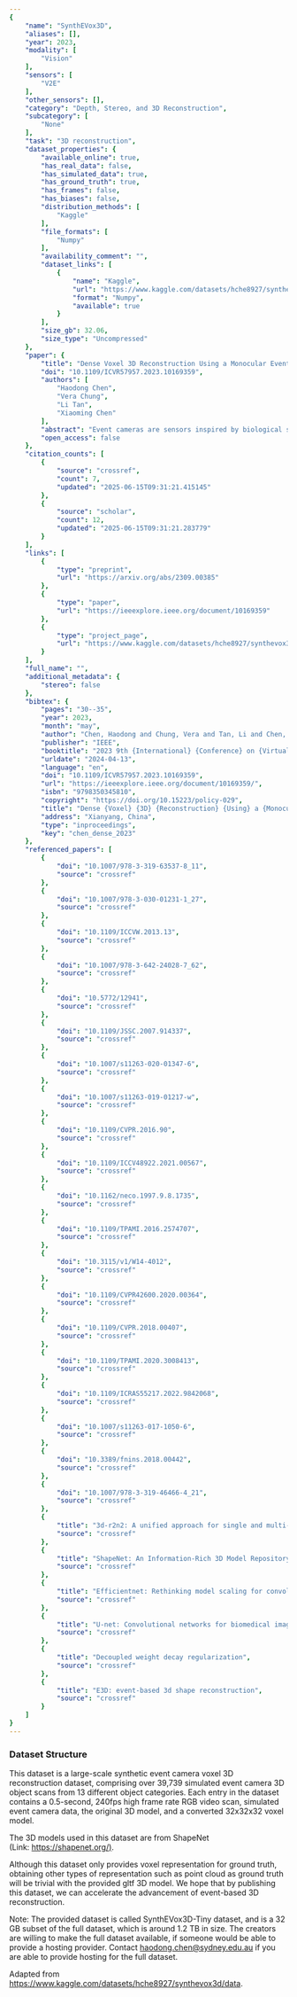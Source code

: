 ```yaml
---
{
    "name": "SynthEVox3D",
    "aliases": [],
    "year": 2023,
    "modality": [
        "Vision"
    ],
    "sensors": [
        "V2E"
    ],
    "other_sensors": [],
    "category": "Depth, Stereo, and 3D Reconstruction",
    "subcategory": [
        "None"
    ],
    "task": "3D reconstruction",
    "dataset_properties": {
        "available_online": true,
        "has_real_data": false,
        "has_simulated_data": true,
        "has_ground_truth": true,
        "has_frames": false,
        "has_biases": false,
        "distribution_methods": [
            "Kaggle"
        ],
        "file_formats": [
            "Numpy"
        ],
        "availability_comment": "",
        "dataset_links": [
            {
                "name": "Kaggle",
                "url": "https://www.kaggle.com/datasets/hche8927/synthevox3d/data",
                "format": "Numpy",
                "available": true
            }
        ],
        "size_gb": 32.06,
        "size_type": "Uncompressed"
    },
    "paper": {
        "title": "Dense Voxel 3D Reconstruction Using a Monocular Event Camera",
        "doi": "10.1109/ICVR57957.2023.10169359",
        "authors": [
            "Haodong Chen",
            "Vera Chung",
            "Li Tan",
            "Xiaoming Chen"
        ],
        "abstract": "Event cameras are sensors inspired by biological systems that specialize in capturing changes in brightness. These emerging cameras offer many advantages over conventional frame-based cameras, including high dynamic range, high frame rates, and extremely low power consumption. Due to these advantages, event cameras have increasingly been adapted in various fields, such as frame interpolation, semantic segmentation, odometry, and SLAM. However, their application in 3D reconstruction for VR applications is underexplored. Previous methods in this field mainly focused on 3D reconstruction through depth map estimation. Methods that produce dense 3D reconstruction generally require multiple cameras, while methods that utilize a single event camera can only produce a semi-dense result. Other single-camera methods that can produce dense 3D reconstruction rely on creating a pipeline that either incorporates the aforementioned methods or other existing Structure from Motion (SfM) or Multi-view Stereo (MVS) methods. In this paper, we propose a novel approach for solving dense 3D reconstruction using only a single event camera. To the best of our knowledge, our work is the first attempt in this regard. Our preliminary results demonstrate that the proposed method can produce visually distinguishable dense 3D reconstructions directly without requiring pipelines like those used by existing methods. Additionally, we have created a synthetic dataset with 39, 739 object scans using an event camera simulator. This dataset will help accelerate other relevant research in this field.",
        "open_access": false
    },
    "citation_counts": [
        {
            "source": "crossref",
            "count": 7,
            "updated": "2025-06-15T09:31:21.415145"
        },
        {
            "source": "scholar",
            "count": 12,
            "updated": "2025-06-15T09:31:21.283779"
        }
    ],
    "links": [
        {
            "type": "preprint",
            "url": "https://arxiv.org/abs/2309.00385"
        },
        {
            "type": "paper",
            "url": "https://ieeexplore.ieee.org/document/10169359"
        },
        {
            "type": "project_page",
            "url": "https://www.kaggle.com/datasets/hche8927/synthevox3d"
        }
    ],
    "full_name": "",
    "additional_metadata": {
        "stereo": false
    },
    "bibtex": {
        "pages": "30--35",
        "year": 2023,
        "month": "may",
        "author": "Chen, Haodong and Chung, Vera and Tan, Li and Chen, Xiaoming",
        "publisher": "IEEE",
        "booktitle": "2023 9th {International} {Conference} on {Virtual} {Reality} ({ICVR})",
        "urldate": "2024-04-13",
        "language": "en",
        "doi": "10.1109/ICVR57957.2023.10169359",
        "url": "https://ieeexplore.ieee.org/document/10169359/",
        "isbn": "9798350345810",
        "copyright": "https://doi.org/10.15223/policy-029",
        "title": "Dense {Voxel} {3D} {Reconstruction} {Using} a {Monocular} {Event} {Camera}",
        "address": "Xianyang, China",
        "type": "inproceedings",
        "key": "chen_dense_2023"
    },
    "referenced_papers": [
        {
            "doi": "10.1007/978-3-319-63537-8_11",
            "source": "crossref"
        },
        {
            "doi": "10.1007/978-3-030-01231-1_27",
            "source": "crossref"
        },
        {
            "doi": "10.1109/ICCVW.2013.13",
            "source": "crossref"
        },
        {
            "doi": "10.1007/978-3-642-24028-7_62",
            "source": "crossref"
        },
        {
            "doi": "10.5772/12941",
            "source": "crossref"
        },
        {
            "doi": "10.1109/JSSC.2007.914337",
            "source": "crossref"
        },
        {
            "doi": "10.1007/s11263-020-01347-6",
            "source": "crossref"
        },
        {
            "doi": "10.1007/s11263-019-01217-w",
            "source": "crossref"
        },
        {
            "doi": "10.1109/CVPR.2016.90",
            "source": "crossref"
        },
        {
            "doi": "10.1109/ICCV48922.2021.00567",
            "source": "crossref"
        },
        {
            "doi": "10.1162/neco.1997.9.8.1735",
            "source": "crossref"
        },
        {
            "doi": "10.1109/TPAMI.2016.2574707",
            "source": "crossref"
        },
        {
            "doi": "10.3115/v1/W14-4012",
            "source": "crossref"
        },
        {
            "doi": "10.1109/CVPR42600.2020.00364",
            "source": "crossref"
        },
        {
            "doi": "10.1109/CVPR.2018.00407",
            "source": "crossref"
        },
        {
            "doi": "10.1109/TPAMI.2020.3008413",
            "source": "crossref"
        },
        {
            "doi": "10.1109/ICRAS55217.2022.9842068",
            "source": "crossref"
        },
        {
            "doi": "10.1007/s11263-017-1050-6",
            "source": "crossref"
        },
        {
            "doi": "10.3389/fnins.2018.00442",
            "source": "crossref"
        },
        {
            "doi": "10.1007/978-3-319-46466-4_21",
            "source": "crossref"
        },
        {
            "title": "3d-r2n2: A unified approach for single and multi-view 3d object reconstruction",
            "source": "crossref"
        },
        {
            "title": "ShapeNet: An Information-Rich 3D Model Repository",
            "source": "crossref"
        },
        {
            "title": "Efficientnet: Rethinking model scaling for convolutional neural networks",
            "source": "crossref"
        },
        {
            "title": "U-net: Convolutional networks for biomedical image segmentation",
            "source": "crossref"
        },
        {
            "title": "Decoupled weight decay regularization",
            "source": "crossref"
        },
        {
            "title": "E3D: event-based 3d shape reconstruction",
            "source": "crossref"
        }
    ]
}
---
```



### Dataset Structure 

This dataset is a large-scale synthetic event camera voxel 3D reconstruction dataset, comprising over 39,739 simulated event camera 3D object scans from 13 different object categories. Each entry in the dataset contains a 0.5-second, 240fps high frame rate RGB video scan, simulated event camera data, the original 3D model, and a converted 32x32x32 voxel model.

The 3D models used in this dataset are from ShapeNet (Link: [https://shapenet.org/)](https://shapenet.org/\)).

Although this dataset only provides voxel representation for ground truth, obtaining other types of representation such as point cloud as ground truth will be trivial with the provided gltf 3D model. We hope that by publishing this dataset, we can accelerate the advancement of event-based 3D reconstruction.

Note:  The provided dataset is called SynthEVox3D-Tiny dataset, and is a 32 GB subset of the full dataset, which is around 1.2 TB in size. The creators are willing to make the full dataset available, if someone would be able to provide a hosting provider. Contact haodong.chen@sydney.edu.au if you are able to provide hosting for the full dataset.

Adapted from https://www.kaggle.com/datasets/hche8927/synthevox3d/data.